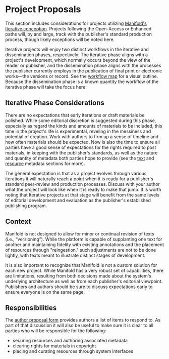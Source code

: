 # Project Proposals

This section includes considerations for projects utilizing [Manifold's Iterative conception](project_types.md). Projects following the Open-Access or Enhanced paths will, by and large, track with the publisher's standard production process, though likely exceptions will be noted here.

Iterative projects will enjoy two distinct workflows in the iterative and dissemination phases, respectively: The iterative phase aligns with a project's development, which normally occurs beyond the view of the reader or publisher, and the dissemination phase aligns with the processes the publisher currently employs in the publication of final print or electronic works—the versions or record. See the [workflow map](workflow.md) for a visual outline. Because the dissemination phase is a known quantity the workflow of the iterative phase will take the focus here:

## Iterative Phase Considerations

There are no expectations that early iterations or draft materials be polished. While some editorial discretion is suggested during this phase, especially as regard the kinds and amounts of materials to be included, this time in the project's life is experimental, reveling in the messiness and potential of creation. Work with authors to firm up a sense of timeline and how often materials should be expected. Now is also the time to ensure all parties have a good sense of expectations for the rights required to post materials, in keeping with the publisher's standards, as well as the nature and quantity of metadata both parties hope to provide (see the [text](/backend/projects/texts/metadata.md) and [resource](backend/projects/resources/metadata.md) metadata sections for more).

The general expectation is that as a project evolves through various iterations it will naturally reach a point when it is ready for a publisher's standard peer-review and production processes. Discuss with your author what the project will look like when it is ready to make that jump. It is worth noting that Iterative projects at that stage will benefit from the same levels of editorial development and evaluation as the publisher's established publishing program.

## Context

Manifold is not designed to allow for minor or continual revision of texts (i.e., “versioning”). While the platform is capable of supplanting one text for another and maintaining fidelity with existing annotations and the placement of resources through "reingestion," such adjustments are not to be done lightly, with texts meant to illustrate distinct stages of development.

It is also important to recognize that Manifold is not a custom solution for each new project. While Manifold has a very robust set of capabilities, there are limitations, resulting from both decisions made about the system's underlying architecture as well as from each publisher's editorial viewpoint. Publishers and authors should be sure to discuss expectations early to ensure everyone is on the same page.

## Responsibilities

The [author proposal form](/authors/project_proposals.md) provides authors a list of items to respond to. As part of that discussion it will also be useful to make sure it is clear to all parties who will be responsible for the following:

*   securing resources and authoring associated metadata
*   clearing rights for materials in copyright
*   placing and curating resources through system interfaces
